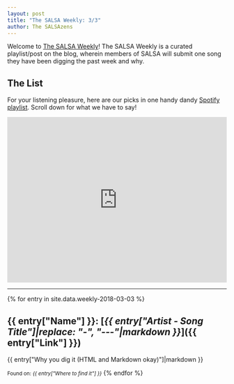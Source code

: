 ```yaml
---
layout: post
title: "The SALSA Weekly: 3/3"
author: The SALSAzens
---
```


Welcome to [The SALSA Weekly](/weekly)! The SALSA Weekly is a curated playlist/post on the blog, wherein members of SALSA will submit one song they have been digging the past week and why.

<style>
iframe { margin: 0 auto; display: block; width: 100%; }
</style>

## The List

For your listening pleasure, here are our picks in one handy dandy [Spotify
playlist](https://open.spotify.com/user/drabmakyo/playlist/7tOXmXwOkuJK9AHZFTD8ge). Scroll down for what we have to say!

<iframe
src="https://open.spotify.com/embed/user/drabmakyo/playlist/7tOXmXwOkuJK9AHZFTD8ge" width="300" height="380" frameborder="0" allowtransparency="true"></iframe>

-----

{% for entry in site.data.weekly-2018-03-03 %}
## {{ entry["Name"] }}: [*{{ entry["Artist - Song Title"]|replace: "-", "---"|markdown }}*]({{ entry["Link"] }})

{{ entry["Why you dig it (HTML and Markdown okay)"]|markdown }}

<small>Found on: <em>{{ entry["Where to find it"] }}</em></small>
{% endfor %}
